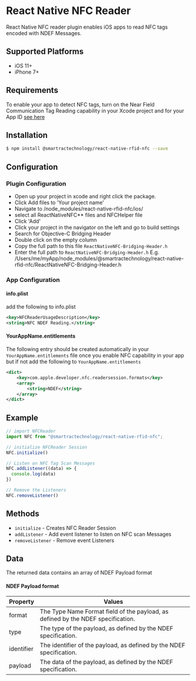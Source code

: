 # React Native NFC Reader
React Native NFC reader plugin enables iOS apps to read NFC tags encoded with NDEF Messages.

## Supported Platforms
+ iOS 11+
+ iPhone 7+

## Requirements
To enable your app to detect NFC tags, turn on the Near Field Communication Tag Reading capability in your Xcode project
and for your App ID [see here](http://help.apple.com/xcode/mac/current/#/dev88ff319e7)

## Installation
```bash
$ npm install @smartractechnology/react-native-rfid-nfc --save
```

## Configuration
### Plugin Configuration
+ Open up your project in xcode and right click the package.
+ Click Add files to 'Your project name'
+ Navigate to /node_modules/react-native-rfid-nfc/ios/
+ select all ReactNativeNFC** files and NFCHelper file
+ Click 'Add'
+ Click your project in the navigator on the left and go to build settings
+ Search for Objective-C Bridging Header
+ Double click on the empty column
+ Copy the full path to this file `ReactNativeNFC-Bridging-Header.h`
+ Enter the full path to `ReactNativeNFC-Bridging-Header.h` E.g. /Users/me/myApp/node_modules/@smartractechnology/react-native-rfid-nfc/ReactNativeNFC-Bridging-Header.h

### App Configuration
#### info.plist
add the following to info.plist
```xml
<key>NFCReaderUsageDescription</key>
<string>NFC NDEF Reading.</string>
```

#### YourAppName.entitlements
The following entry should be created automatically in your `YourAppName.entitlements` file once you enable NFC capability
in your app but if not add the following to `YourAppName.entitlements`
```xml
<dict>
	<key>com.apple.developer.nfc.readersession.formats</key>
	<array>
		<string>NDEF</string>
	</array>
</dict>
```

## Example
```js
// import NFCReader
import NFC from "@smartractechnology/react-native-rfid-nfc";

// initialize NFCReader Session
NFC.initialize()

// Listen on NFC Tag Scan Messages
NFC.addListener((data) => {
  console.log(data)
})

// Remove the Listeners
NFC.removeListener()
```

## Methods
+ `initialize` - Creates NFC Reader Session
+ `addListener` - Add event listener to listen on NFC scan Messages
+ `removeListener` - Remove event Listeners

## Data
The returned data contains an array of NDEF Payload format

#### NDEF Payload format
Property | Values
--- | ---
format | The Type Name Format field of the payload, as defined by the NDEF specification.
type | The type of the payload, as defined by the NDEF specification.
identifier | The identifier of the payload, as defined by the NDEF specification.
payload | The data of the payload, as defined by the NDEF specification.